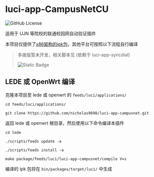 # luci-app-CampusNetCU #

![GitHub License](https://img.shields.io/github/license/nicholas9698/luci-app-campusnet#pic_center)

适用于 UJN 等院校的联通校园网自动验证插件

本项目仅提供了[x86架构的ipk包](https://github.com/nicholas9698/luci-app-campusnet/releases)，其他平台可按照以下流程自行编译

> 多拨版暂未开发，相关脚本见 (依赖于 luci-app-syncdial)
> 
> ![Static Badge](https://img.shields.io/badge/nicholas9698-openwrt--campusnetwork--CU-blue?logo=github&link=https%3A%2F%2Fgithub.com%2Fnicholas9698%2Fopenwrt-campusnetwork-CU)


## LEDE 或 OpenWrt 编译 ##

克隆本项目至 lede 或 openwrt 的 `feeds/luci/applications/`

```shell
cd feeds/luci/applications/

git clone https://github.com/nicholas9698/luci-app-campusnet.git
```

返回 lede 或 openwrt 根目录，然后使用以下命令编译本插件

```shell
cd lede

./scripts/feeds update -a

./scripts/feeds install -a

make package/feeds/luci/luci-app-campusnet/compile V=s
```

编译的 ipk 包将在 `bin/packages/target/luci/` 中生成
